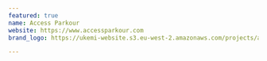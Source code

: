 ```yaml
---
featured: true
name: Access Parkour
website: https://www.accessparkour.com
brand_logo: https://ukemi-website.s3.eu-west-2.amazonaws.com/projects/access-parkour.jpg

---
```

